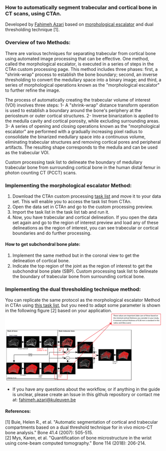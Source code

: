
### How to automatically segment trabecular and cortical bone in CT scans, using CTAn.
Developed by [Fahimeh Azari](https://github.com/fahimehazari) based on [morphological escalator](./Bruker-method-note.pdf) and dual thresholding technique [1]. 


### Overview of two Methods:
There are various techniques for separating trabecular from cortical bone using automated image processing that can be effective. One method, called the morphological escalator, is executed in a series of steps in the CTAn custom processing page. This method includes three phases: first, a "shrink-wrap" process to establish the bone boundary; second, an inverse thresholding to convert the medullary space into a binary image; and third, a series of morphological operations known as the "morphological escalator" to further refine the image.

The process of automatically creating the trabecular volume of interest (VOI) involves three steps:
1- A "shrink-wrap" distance transform operation is used to establish a boundary around the bone's periphery at the periosteum or outer cortical structures.
2- Inverse binarization is applied to the medulla cavity and cortical porosity, while excluding surrounding areas. 
3- A series of opening and closing operations known as the "morphological escalator" are performed with a gradually increasing pixel radius to consolidate the binarized medullary space into a continuous volume, eliminating trabecular structures and removing cortical pores and peripheral artifacts. The resulting shape corresponds to the medulla and can be used as the trabecular VOI.

Custom processing task list to delineate the boundary of medullary trabecular bone from surrounding cortical bone in the human distal femur in photon counting CT (PCCT) scans. 

### Implementing the morphological escalator Method:
1. Download the CTAn custom processing [task list](./morphological-escalator-task-list.ctt) and move it to your data set. This will enable you to access the task list from CTAn.
2. Open the data set in CTAn and go to the custom processing preview.
3. Import the task list in the task list tab and run it.
4. Now, you have trabecular and cortical delineation. If you open the data set again and go to the region of interest preview and load any of these delineations as the region of interest, you can see trabecular or cortical boundaries and do further processing.


#### How to get subchondral bone plate:
1. Implement the same method but in the coronal view to get the delineation of cortical bone.
2. Indicate the top region of the joint as the region of interest to get the subchondral bone plate (SBP).
Custom processing task list to delineate the boundary of  trabecular bone from surrounding cortical bone.


### Implementing the dual thresholding technique method:
You can replicate the same protocol as the morphological escalator Method in CTAn using [this task list](./dual%20thresholding-task-list.ctt), but you need to adapt some parameter is shown in the following figure [2] based on your application. 
![error](./dual-thresholding.png "dual-thresholding-method")


- If you have any questions about the workflow, or if anything in the guide is unclear, please create an Issue in this github repository or contact me at: <a href="fahimeh.azari@kuleuven.be">fahimeh.azari@kuleuven.be</a> 

#### References:
[1] Buie, Helen R., et al. "Automatic segmentation of cortical and trabecular compartments based on a dual threshold technique for in vivo micro-CT bone analysis." Bone 41.4 (2007): 505-515.
<br>
[2] Mys, Karen, et al. "Quantification of bone microstructure in the wrist using cone-beam computed tomography." Bone 114 (2018): 206-214.
